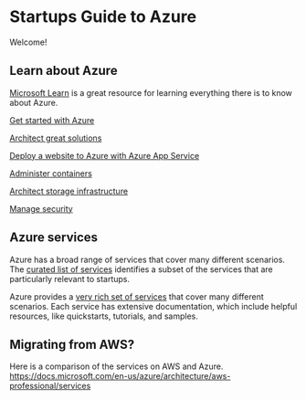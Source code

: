 # Startups Guide to Azure
Welcome!

## Learn about Azure
[Microsoft Learn](https://docs.microsoft.com/en-us/learn/browse/?products=azure&resource_type=learning%20path) is a great resource for learning everything there is to know about Azure.

[Get started with Azure](https://docs.microsoft.com/en-us/users/RobertStandefer-8146/collections/wpmzto47zxj3o)

[Architect great solutions](https://docs.microsoft.com/en-us/learn/paths/architect-great-solutions-in-azure/)

[Deploy a website to Azure with Azure App Service](https://docs.microsoft.com/en-us/learn/paths/deploy-a-website-with-azure-app-service/)

[Administer containers](https://docs.microsoft.com/en-us/learn/paths/administer-containers-in-azure/)

[Architect storage infrastructure](https://docs.microsoft.com/en-us/learn/paths/architect-storage-infrastructure/)

[Manage security](https://docs.microsoft.com/en-us/users/robertstandefer-8146/collections/wpmzto4or14yk)

## Azure services
Azure has a broad range of services that cover many different scenarios. The [curated list of services](services.md) identifies a subset of the services that are particularly relevant to startups.

Azure provides a [very rich set of services](services.md) that cover many different scenarios. Each service has extensive documentation, which include helpful resources, like quickstarts, tutorials, and samples.

## Migrating from AWS?
Here is a comparison of the services on AWS and Azure. https://docs.microsoft.com/en-us/azure/architecture/aws-professional/services
